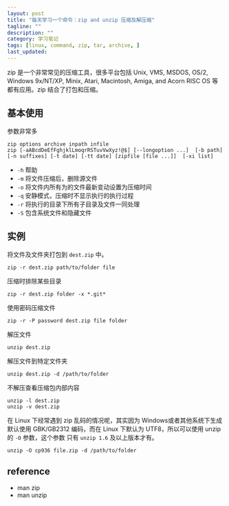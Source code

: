 ```yaml
---
layout: post
title: "每天学习一个命令：zip and unzip 压缩及解压缩"
tagline: ""
description: ""
category: 学习笔记
tags: [linux, command, zip, tar, archive, ]
last_updated: 
---
```


zip 是一个非常常见的压缩工具，很多平台包括 Unix, VMS, MSDOS, OS/2, Windows 9x/NT/XP, Minix, Atari, Macintosh, Amiga, and Acorn RISC OS 等都有应用。zip 结合了打包和压缩。

## 基本使用
参数非常多

    zip options archive inpath infile
    zip [-aABcdDeEfFghjklLmoqrRSTuvVwXyz!@$] [--longoption ...]  [-b path] [-n suffixes] [-t date] [-tt date] [zipfile [file ...]]  [-xi list]


- `-h` 帮助
- `-m` 将文件压缩后，删除源文件
- `-o` 将文件内所有为的文件最新变动设置为压缩时间
- `-q` 安静模式，压缩时不显示执行的执行过程
- `-r` 将执行的目录下所有子目录及文件一同处理
- `-S` 包含系统文件和隐藏文件

## 实例

将文件及文件夹打包到 `dest.zip` 中。

    zip -r dest.zip path/to/folder file

压缩时排除某些目录

    zip -r dest.zip folder -x *.git*

使用密码压缩文件

    zip -r -P password dest.zip file folder

解压文件

    unzip dest.zip

解压文件到特定文件夹

    unzip dest.zip -d /path/to/folder

不解压查看压缩包内部内容

    unzip -l dest.zip
    unzip -v dest.zip

在 Linux 下经常遇到 zip 乱码的情况呢，其实因为 Windows或者其他系统下生成默认使用 GBK/GB2312 编码，而在 Linux 下默认为 UTF8，所以可以使用 unzip 的 `-O` 参数，这个参数 只有 `unzip 1.6` 及以上版本才有。

    unzip -O cp936 file.zip -d /path/to/folder

## reference

- man zip
- man unzip
